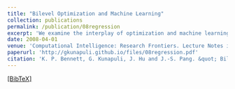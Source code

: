 ```yaml
---
title: "Bilevel Optimization and Machine Learning"
collection: publications
permalink: /publication/08regression
excerpt: 'We examine the interplay of optimization and machine learning. Great progress has been made in machine learning by cleverly reducing machine learning problems to convex optimization problems with one or more hyper-parameters. The availability of powerful convex programming theory and algorithms has enabled a flood of new research in machine learning models and methods. But many of the steps necessary for successful machine learning models fall outside of the convex machine learning paradigm. Thus we now propose framing machine learning problems as Stackelberg games. The resulting bilevel optimization problem allows for efficient systematic search of large numbers of hyper-parameters. We discuss recent progress in solving these bilevel problems and the many interesting optimization challenges that remain. Finally, we investigate the intriguing possibility of novel machine learning models enabled by bilevel programming.'
date: 2008-04-01
venue: 'Computational Intelligence: Research Frontiers. Lecture Notes in Computer Science'
paperurl: 'http://gkunapuli.github.io/files/08regression.pdf'
citation: 'K. P. Bennett, G. Kunapuli, J. Hu and J.-S. Pang. &quot; Bilevel Optimization and Machine Learning &quot; <i> Computational Intelligence: Research Frontiers. Lecture Notes in Computer Science.</i> Volume 5050 (2008), pp. 25-47. IEEE World Congress on Computational Intelligence, WCCI 2008, Hong Kong, China, June 1-6, 2008, Plenary/Invited Lectures.'
---
```


[[BibTeX]](http://gkunapuli.github.io/files/08regression.bib)